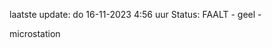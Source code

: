 laatste update: 
do 16-11-2023  4:56   uur 
Status: FAALT - geel - 
<div class="service R">microstation</div>
